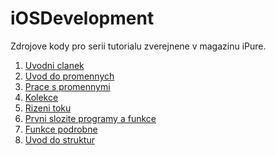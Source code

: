# iOSDevelopment

Zdrojove kody pro serii tutorialu zverejnene v magazinu iPure. 

1)  [Uvodni clanek](https://ipure.cz/archiv/navody/vyvoj-aplikaci-pro-ios-1-uvod-do-programovani/ "iPure")
2)  [Uvod do promennych](https://ipure.cz/archiv/navody/vyvoj-aplikaci-pro-ios-2-promenne/ "iPure")
3)  [Prace s promennymi](https://ipure.cz/archiv/navody/vyvoj-aplikaci-pro-ios-3-prace-s-promennymi/ "iPure")
4)  [Kolekce](https://ipure.cz/archiv/navody/vyvoj-pro-ios-4-kolekce/ "iPure")
5)  [Rizeni toku](https://ipure.cz/archiv/navody/vyvoj-aplikaci-pro-ios-5-rizeni-toku/ "iPure")
6)  [Prvni slozite programy a funkce](https://ipure.cz/archiv/navody/vyvoj-ios-aplikaci-6-prvni-slozite-programy-a-funkce/ "iPure")
7)  [Funkce podrobne](https://ipure.cz/archiv/navody/vyvoj-pro-ios-7-funkce-podrobne/ "iPure")
8)  [Uvod do struktur](https://ipure.cz/archiv/navody/vyvoj-pro-ios-8-uvod-do-struktur/ "iPure")